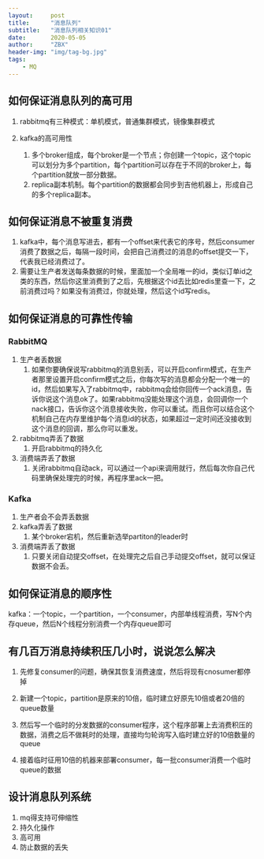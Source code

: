 ```yaml
---
layout:     post
title:      "消息队列"
subtitle:   "消息队列相关知识01"
date:       2020-05-05
author:     "ZBX"
header-img: "img/tag-bg.jpg"
tags:
    - MQ
---
```


## 如何保证消息队列的高可用

1. rabbitmq有三种模式：单机模式，普通集群模式，镜像集群模式

2. kafka的高可用性
   1. 多个broker组成，每个broker是一个节点；你创建一个topic，这个topic可以划分为多个partition，每个partition可以存在于不同的broker上，每个partition就放一部分数据。
   2. replica副本机制。每个partition的数据都会同步到吉他机器上，形成自己的多个replica副本。

## 如何保证消息不被重复消费

1. kafka中，每个消息写进去，都有一个offset来代表它的序号，然后consumer消费了数据之后，每隔一段时间，会把自己消费过的消息的offset提交一下，代表我已经消费过了。
2. 需要让生产者发送每条数据的时候，里面加一个全局唯一的id，类似订单id之类的东西，然后你这里消费到了之后，先根据这个id去比如redis里查一下，之前消费过吗？如果没有消费过，你就处理，然后这个id写redis。

## 如何保证消息的可靠性传输

### RabbitMQ

1. 生产者丢数据
   1. 如果你要确保说写rabbitmq的消息别丢，可以开启confirm模式，在生产者那里设置开启confirm模式之后，你每次写的消息都会分配一个唯一的id，然后如果写入了rabbitmq中，rabbitmq会给你回传一个ack消息，告诉你说这个消息ok了。如果rabbitmq没能处理这个消息，会回调你一个nack接口，告诉你这个消息接收失败，你可以重试。而且你可以结合这个机制自己在内存里维护每个消息id的状态，如果超过一定时间还没接收到这个消息的回调，那么你可以重发。
2. rabbitmq弄丢了数据
   1. 开启rabbitmq的持久化
3. 消费端弄丢了数据
   1. 关闭rabbitmq自动ack，可以通过一个api来调用就行，然后每次你自己代码里确保处理完的时候，再程序里ack一把。

### Kafka

1. 生产者会不会弄丢数据
2. kafka弄丢了数据
   1. 某个broker宕机，然后重新选举partiton的leader时
3. 消费端弄丢了数据
   1. 只要关闭自动提交offset，在处理完之后自己手动提交offset，就可以保证数据不会丢。

## 如何保证消息的顺序性

kafka：一个topic，一个partition，一个consumer，内部单线程消费，写N个内存queue，然后N个线程分别消费一个内存queue即可

## 有几百万消息持续积压几小时，说说怎么解决

1. 先修复consumer的问题，确保其恢复消费速度，然后将现有cnosumer都停掉

2. 新建一个topic，partition是原来的10倍，临时建立好原先10倍或者20倍的queue数量

3. 然后写一个临时的分发数据的consumer程序，这个程序部署上去消费积压的数据，消费之后不做耗时的处理，直接均匀轮询写入临时建立好的10倍数量的queue

4. 接着临时征用10倍的机器来部署consumer，每一批consumer消费一个临时queue的数据

## 设计消息队列系统

1. mq得支持可伸缩性
2. 持久化操作
3. 高可用
4. 防止数据的丢失
